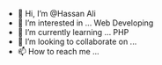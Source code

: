 - 👋 Hi, I’m @Hassan Ali
- 👀 I’m interested in ... Web Developing 
- 🌱 I’m currently learning ... PHP
- 💞️ I’m looking to collaborate on ...
- 📫 How to reach me ...

<!---
Hassan-HS/Hassan-HS is a ✨ special ✨ repository because its `README.md` (this file) appears on your GitHub profile.
You can click the Preview link to take a look at your changes.
--->
